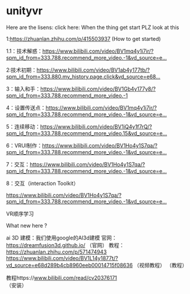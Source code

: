 # unityvr
Here are the lisens:
click here:
﻿When the thing get start PLZ look at this

﻿1:﻿https://zhuanlan.zhihu.com/p/415503937﻿ (How to get started)

﻿1.1：技术解惑：﻿https://www.bilibili.com/video/BV1mq4y1i7ir/?spm_id_from=333.788.recommend_more_video.-1&vd_source=e...﻿

﻿2:技术初期：﻿https://www.bilibili.com/video/BV1ab4y177tb/?spm_id_from=333.880.my_history.page.click&vd_source=e68...﻿

﻿3：输入和手：﻿https://www.bilibili.com/video/BV1Gb4y177y8/?spm_id_from=333.788.recommend_more_video.-1﻿

﻿4：设置传送点：﻿https://www.bilibili.com/video/BV1mq4y1i7ir/?spm_id_from=333.788.recommend_more_video.-1&vd_source=e...﻿

﻿5：连续移动：﻿https://www.bilibili.com/video/BV1iQ4y1f7rQ/?spm_id_from=333.788.recommend_more_video.15&vd_source=e...﻿

﻿6：VRUI制作：﻿https://www.bilibili.com/video/BV1Ho4y1S7qa/?spm_id_from=333.788.recommend_more_video.-1&vd_source=e...﻿

﻿7：交互：﻿https://www.bilibili.com/video/BV1Ho4y1S7qa/?spm_id_from=333.788.recommend_more_video.-1&vd_source=e...﻿

﻿8：交互﻿（interaction Toolkit）

https://www.bilibili.com/video/BV1Ho4y1S7qa/?spm_id_from=333.788.recommend_more_video.-1&vd_source=e...﻿﻿﻿﻿

VR顺序学习

What new here ?

ai 3D 建模：我们使用google的AI3d建模
官网： https://dreamfusion3d.github.io/ 
（官网）
教程： https://zhuanlan.zhihu.com/p/571474943
https://www.bilibili.com/video/BV1L14y1877t/?vd_source=e68d289b4cb8960eeb00014715f08636
（视频教程）
（教程）

教程https://www.bilibili.com/read/cv20376171  
（安装）

